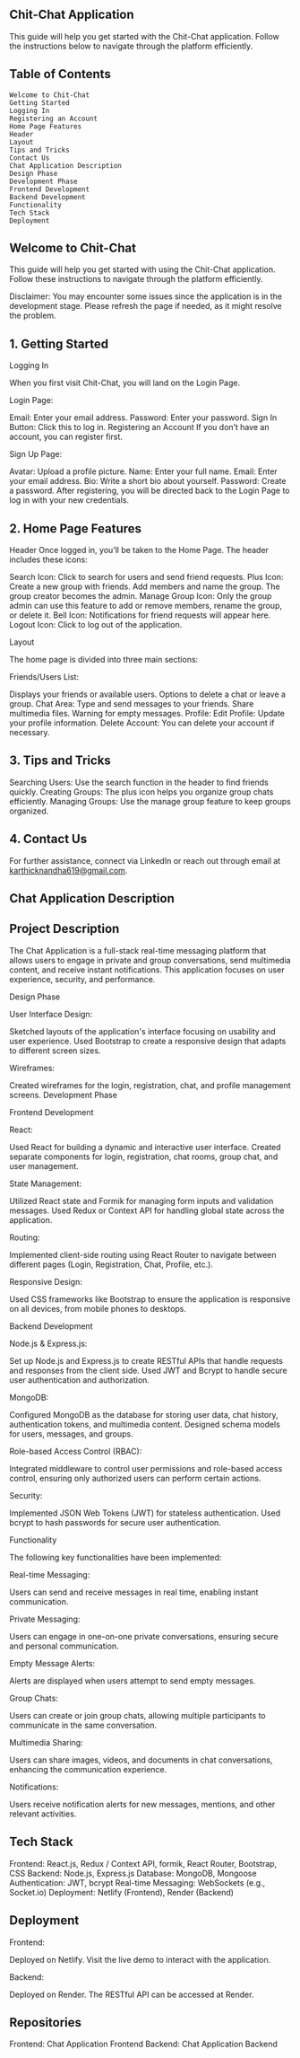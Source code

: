 ## Chit-Chat Application

This guide will help you get started with the Chit-Chat application. Follow the instructions below to navigate through the platform efficiently.

## Table of Contents

    Welcome to Chit-Chat
    Getting Started
    Logging In
    Registering an Account
    Home Page Features
    Header
    Layout
    Tips and Tricks
    Contact Us
    Chat Application Description
    Design Phase
    Development Phase
    Frontend Development
    Backend Development
    Functionality
    Tech Stack
    Deployment

## Welcome to Chit-Chat

This guide will help you get started with using the Chit-Chat application. Follow these instructions to navigate through the platform efficiently.

Disclaimer: You may encounter some issues since the application is in the development stage. Please refresh the page if needed, as it might resolve the problem.

## 1. Getting Started

Logging In

When you first visit Chit-Chat, you will land on the Login Page.

Login Page:

Email: Enter your email address.
Password: Enter your password.
Sign In Button: Click this to log in.
Registering an Account
If you don’t have an account, you can register first.

Sign Up Page:

Avatar: Upload a profile picture.
Name: Enter your full name.
Email: Enter your email address.
Bio: Write a short bio about yourself.
Password: Create a password.
After registering, you will be directed back to the Login Page to log in with your new credentials.

## 2. Home Page Features

Header
Once logged in, you’ll be taken to the Home Page. The header includes these icons:

Search Icon: Click to search for users and send friend requests.
Plus Icon: Create a new group with friends. Add members and name the group. The group creator becomes the admin.
Manage Group Icon: Only the group admin can use this feature to add or remove members, rename the group, or delete it.
Bell Icon: Notifications for friend requests will appear here.
Logout Icon: Click to log out of the application.

Layout

The home page is divided into three main sections:

Friends/Users List:

Displays your friends or available users.
Options to delete a chat or leave a group.
Chat Area:
Type and send messages to your friends.
Share multimedia files.
Warning for empty messages.
Profile:
Edit Profile: Update your profile information.
Delete Account: You can delete your account if necessary.

## 3. Tips and Tricks

Searching Users: Use the search function in the header to find friends quickly.
Creating Groups: The plus icon helps you organize group chats efficiently.
Managing Groups: Use the manage group feature to keep groups organized.

## 4. Contact Us

For further assistance, connect via LinkedIn or reach out through email at karthicknandha619@gmail.com.

## Chat Application Description

## Project Description

The Chat Application is a full-stack real-time messaging platform that allows users to engage in private and group conversations, send multimedia content, and receive instant notifications. This application focuses on user experience, security, and performance.

Design Phase

User Interface Design:

Sketched layouts of the application's interface focusing on usability and user experience.
Used Bootstrap to create a responsive design that adapts to different screen sizes.

Wireframes:

Created wireframes for the login, registration, chat, and profile management screens.
Development Phase

Frontend Development

React:

Used React for building a dynamic and interactive user interface.
Created separate components for login, registration, chat rooms, group chat, and user management.

State Management:

Utilized React state and Formik for managing form inputs and validation messages.
Used Redux or Context API for handling global state across the application.

Routing:

Implemented client-side routing using React Router to navigate between different pages (Login, Registration, Chat, Profile, etc.).

Responsive Design:

Used CSS frameworks like Bootstrap to ensure the application is responsive on all devices, from mobile phones to desktops.

Backend Development

Node.js & Express.js:

Set up Node.js and Express.js to create RESTful APIs that handle requests and responses from the client side.
Used JWT and Bcrypt to handle secure user authentication and authorization.

MongoDB:

Configured MongoDB as the database for storing user data, chat history, authentication tokens, and multimedia content.
Designed schema models for users, messages, and groups.

Role-based Access Control (RBAC):

Integrated middleware to control user permissions and role-based access control, ensuring only authorized users can perform certain actions.

Security:

Implemented JSON Web Tokens (JWT) for stateless authentication.
Used bcrypt to hash passwords for secure user authentication.

Functionality

The following key functionalities have been implemented:

Real-time Messaging:

Users can send and receive messages in real time, enabling instant communication.

Private Messaging:

Users can engage in one-on-one private conversations, ensuring secure and personal communication.

Empty Message Alerts:

Alerts are displayed when users attempt to send empty messages.

Group Chats:

Users can create or join group chats, allowing multiple participants to communicate in the same conversation.

Multimedia Sharing:

Users can share images, videos, and documents in chat conversations, enhancing the communication experience.

Notifications:

Users receive notification alerts for new messages, mentions, and other relevant activities.

## Tech Stack

Frontend: React.js, Redux / Context API, formik, React Router, Bootstrap, CSS
Backend: Node.js, Express.js
Database: MongoDB, Mongoose
Authentication: JWT, bcrypt
Real-time Messaging: WebSockets (e.g., Socket.io)
Deployment: Netlify (Frontend), Render (Backend)

## Deployment

Frontend:

Deployed on Netlify. Visit the live demo to interact with the application.

Backend:

Deployed on Render. The RESTful API can be accessed at Render.

## Repositories

Frontend: Chat Application Frontend
Backend: Chat Application Backend

